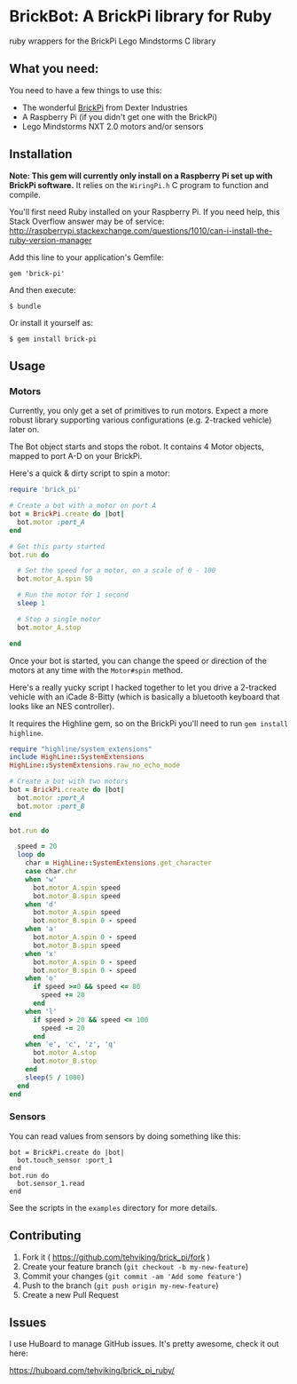 # BrickBot: A BrickPi library for Ruby

ruby wrappers for the BrickPi Lego Mindstorms C library

## What you need:

You need to have a few things to use this:

 - The wonderful [BrickPi](http://www.dexterindustries.com/BrickPi.html) from Dexter Industries
 - A Raspberry Pi (if you didn't get one with the BrickPi)
 - Lego Mindstorms NXT 2.0 motors and/or sensors

## Installation

**Note: This gem will currently only install on a Raspberry Pi set up with BrickPi software.** It relies on the `WiringPi.h` C program to function and compile.

You'll first need Ruby installed on your Raspberry Pi. If you need help, this Stack Overflow answer may be of service:
http://raspberrypi.stackexchange.com/questions/1010/can-i-install-the-ruby-version-manager

Add this line to your application's Gemfile:

    gem 'brick-pi'

And then execute:

    $ bundle

Or install it yourself as:

    $ gem install brick-pi

## Usage

### Motors

Currently, you only get a set of primitives to run motors. Expect a more robust library supporting various configurations (e.g. 2-tracked vehicle) later on.

The Bot object starts and stops the robot. It contains 4 Motor objects, mapped to port A-D on your BrickPi.

Here's a quick & dirty script to spin a motor:

```ruby
require 'brick_pi'

# Create a bot with a motor on port A
bot = BrickPi.create do |bot|
  bot.motor :port_A
end

# Get this party started
bot.run do

  # Set the speed for a motor, on a scale of 0 - 100
  bot.motor_A.spin 50

  # Run the motor for 1 second
  sleep 1

  # Stop a single motor
  bot.motor_A.stop

end
```

Once your bot is started, you can change the speed or direction of the motors at any time with the `Motor#spin` method.

Here's a really yucky script I hacked together to let you drive a 2-tracked vehicle with an iCade 8-Bitty (which is basically a bluetooth keyboard that looks like an NES controller).

It requires the Highline gem, so on the BrickPi you'll need to run `gem install highline`.

```ruby
require "highline/system_extensions"
include HighLine::SystemExtensions
HighLine::SystemExtensions.raw_no_echo_mode

# Create a bot with two motors
bot = BrickPi.create do |bot|
  bot.motor :port_A
  bot.motor :port_B
end

bot.run do

  speed = 20
  loop do
    char = HighLine::SystemExtensions.get_character
    case char.chr
    when 'w'
      bot.motor_A.spin speed
      bot.motor_B.spin speed
    when 'd'
      bot.motor_A.spin speed
      bot.motor_B.spin 0 - speed
    when 'a'
      bot.motor_A.spin 0 - speed
      bot.motor_B.spin speed
    when 'x'
      bot.motor_A.spin 0 - speed
      bot.motor_B.spin 0 - speed
    when 'o'
      if speed >=0 && speed <= 80
        speed += 20
      end
    when 'l'
      if speed > 20 && speed <= 100
        speed -= 20
      end
    when 'e', 'c', 'z', 'q'
      bot.motor_A.stop
      bot.motor_B.stop
    end
    sleep(5 / 1000)
  end
end
```

### Sensors

You can read values from sensors by doing something like this:

```
bot = BrickPi.create do |bot|
  bot.touch_sensor :port_1
end
bot.run do
  bot.sensor_1.read
end
```

See the scripts in the `examples` directory for more details.


## Contributing

1. Fork it ( https://github.com/tehviking/brick_pi/fork )
2. Create your feature branch (`git checkout -b my-new-feature`)
3. Commit your changes (`git commit -am 'Add some feature'`)
4. Push to the branch (`git push origin my-new-feature`)
5. Create a new Pull Request

## Issues

I use HuBoard to manage GitHub issues. It's pretty awesome, check it out here:

https://huboard.com/tehviking/brick_pi_ruby/

